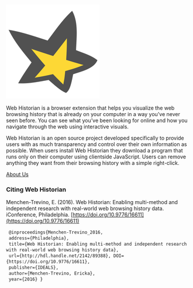 
![spider webs](./_includes/star-yellow-256.png)

Web Historian is a browser extension that helps you visualize the web browsing history that is already on your computer in a way you’ve never seen before. You can see what you’ve been looking for online and how you navigate through the web using interactive visuals.

Web Historian is an open source project developed specifically to provide users with as much transparency and control over their own information as possible. When users install Web Historian they download a program that runs only on their computer using clientside JavaScript. Users can remove anything they want from their browsing history with a simple right-click.

[About Us](./about.html)

### Citing Web Historian

Menchen-Trevino, E. (2016). Web Historian: Enabling multi-method and independent research with real-world web browsing history data. iConference, Philadelphia. [https://doi.org/10.9776/16611](https://doi.org/10.9776/16611)

```
 @inproceedings{Menchen-Trevino_2016, 
 address={Philadelphia}, 
 title={Web Historian: Enabling multi-method and independent research with real-world web browsing history data}, 
 url={http://hdl.handle.net/2142/89388}, DOI={https://doi.org/10.9776/16611}, 
 publisher={IDEALS}, 
 author={Menchen-Trevino, Ericka}, 
 year={2016} }
```
